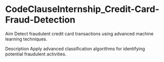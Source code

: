 # CodeClauseInternship_Credit-Card-Fraud-Detection

Aim 
Detect fraudulent credit card transactions using advanced machine learning
techniques.

Description
Apply advanced classification algorithms for identifying potential fraudulent
activities.
